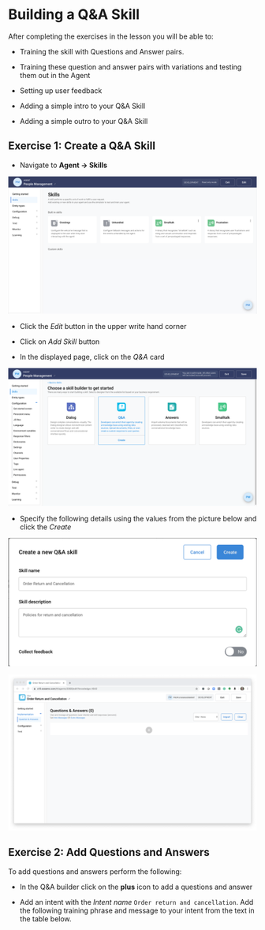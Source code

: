 # Building a Q&A Skill

After completing the exercises in the lesson you will be able to:

- Training  the skill with Questions and Answer pairs.	

- Training these question and answer pairs with variations and testing them out in the Agent	

- Setting up user feedback	

- Adding a simple intro to your Q&A Skill	

- Adding  a simple outro to your Q&A Skill	

## Exercise 1: Create a Q&amp;A Skill

- Navigate to **Agent -> Skills**

![Agent skills](contents/my-agent/qna/images/skill-builder-page.png)

- Click the _Edit_ button in the upper write hand corner

- Click on _Add Skill_ button

- In the displayed page, click  on the _Q&A_ card

![Agent skills](contents/my-agent/qna/images/skill-builder-selector.png)

- Specify the following details using the values from the picture below and click the _Create_

![Agent skills](contents/my-agent/qna/images/qna-skill-dialog.png)

![Agent skills](contents/my-agent/qna/images/qna-skill-builder.png)

## Exercise 2: Add Questions and Answers

To add questions and answers perform the following:

- In the Q&amp;A builder click on the **plus** icon to add a questions and answer

- Add an intent with the _Intent name_ `Order return and cancellation`. Add the following training phrase and message
to your intent from the text in the table below.








